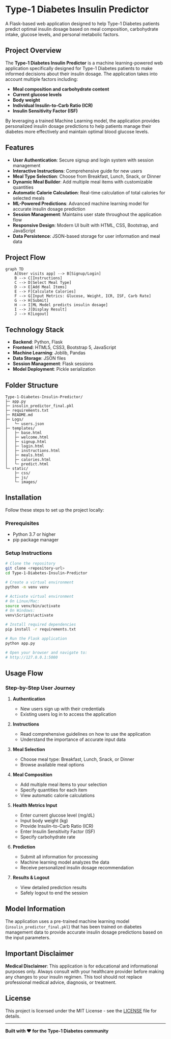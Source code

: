 # Type-1 Diabetes Insulin Predictor

A Flask-based web application designed to help Type-1 Diabetes patients predict optimal insulin dosage based on meal composition, carbohydrate intake, glucose levels, and personal metabolic factors.

## Project Overview

The **Type-1 Diabetes Insulin Predictor** is a machine learning-powered web application specifically designed for Type-1 Diabetes patients to make informed decisions about their insulin dosage. The application takes into account multiple factors including:

- **Meal composition and carbohydrate content**
- **Current glucose levels**
- **Body weight**
- **Individual Insulin-to-Carb Ratio (ICR)**
- **Insulin Sensitivity Factor (ISF)**

By leveraging a trained Machine Learning model, the application provides personalized insulin dosage predictions to help patients manage their diabetes more effectively and maintain optimal blood glucose levels.

## Features

- **User Authentication**: Secure signup and login system with session management
- **Interactive Instructions**: Comprehensive guide for new users
- **Meal Type Selection**: Choose from Breakfast, Lunch, Snack, or Dinner
- **Dynamic Meal Builder**: Add multiple meal items with customizable quantities
- **Automatic Calorie Calculation**: Real-time calculation of total calories for selected meals
- **ML-Powered Predictions**: Advanced machine learning model for accurate insulin dosage prediction
- **Session Management**: Maintains user state throughout the application flow
- **Responsive Design**: Modern UI built with HTML, CSS, Bootstrap, and JavaScript
- **Data Persistence**: JSON-based storage for user information and meal data

## Project Flow

```mermaid
graph TD
    A[User visits app] --> B[Signup/Login]
    B --> C[Instructions]
    C --> D[Select Meal Type]
    D --> E[Add Meal Items]
    E --> F[Calculate Calories]
    F --> G[Input Metrics: Glucose, Weight, ICR, ISF, Carb Rate]
    G --> H[Submit]
    H --> I[ML Model predicts insulin dosage]
    I --> J[Display Result]
    J --> K[Logout]
```

## Technology Stack

- **Backend**: Python, Flask
- **Frontend**: HTML5, CSS3, Bootstrap 5, JavaScript
- **Machine Learning**: Joblib, Pandas
- **Data Storage**: JSON files
- **Session Management**: Flask sessions
- **Model Deployment**: Pickle serialization

## Folder Structure

```
Type-1-Diabetes-Insulin-Predictor/
├─ app.py
├─ insulin_predictor_final.pkl
├─ requirements.txt
├─ README.md
├─ Logs/
│   └─ users.json
├─ templates/
│   ├─ base.html
│   ├─ welcome.html
│   ├─ signup.html
│   ├─ login.html
│   ├─ instructions.html
│   ├─ meals.html
│   ├─ calories.html
│   └─ predict.html
└─ static/
    ├─ css/
    ├─ js/
    └─ images/
```

## Installation

Follow these steps to set up the project locally:

### Prerequisites
- Python 3.7 or higher
- pip package manager

### Setup Instructions

```bash
# Clone the repository
git clone <repository-url>
cd Type-1-Diabetes-Insulin-Predictor

# Create a virtual environment
python -m venv venv

# Activate virtual environment
# On Linux/Mac:
source venv/bin/activate
# On Windows:
venv\Scripts\activate

# Install required dependencies
pip install -r requirements.txt

# Run the Flask application
python app.py

# Open your browser and navigate to:
# http://127.0.0.1:5000
```

## Usage Flow

### Step-by-Step User Journey

1. **Authentication**
   - New users sign up with their credentials
   - Existing users log in to access the application

2. **Instructions**
   - Read comprehensive guidelines on how to use the application
   - Understand the importance of accurate input data

3. **Meal Selection**
   - Choose meal type: Breakfast, Lunch, Snack, or Dinner
   - Browse available meal options

4. **Meal Composition**
   - Add multiple meal items to your selection
   - Specify quantities for each item
   - View automatic calorie calculations

5. **Health Metrics Input**
   - Enter current glucose level (mg/dL)
   - Input body weight (kg)
   - Provide Insulin-to-Carb Ratio (ICR)
   - Enter Insulin Sensitivity Factor (ISF)
   - Specify carbohydrate rate

6. **Prediction**
   - Submit all information for processing
   - Machine learning model analyzes the data
   - Receive personalized insulin dosage recommendation

7. **Results & Logout**
   - View detailed prediction results
   - Safely logout to end the session

## Model Information

The application uses a pre-trained machine learning model (`insulin_predictor_final.pkl`) that has been trained on diabetes management data to provide accurate insulin dosage predictions based on the input parameters.

## Important Disclaimer

**Medical Disclaimer**: This application is for educational and informational purposes only. Always consult with your healthcare provider before making any changes to your insulin regimen. This tool should not replace professional medical advice, diagnosis, or treatment.





## License

This project is licensed under the MIT License - see the [LICENSE](LICENSE) file for details.

---

**Built with ❤️ for the Type-1 Diabetes community**
